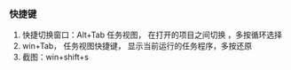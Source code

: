 ### 快捷键
1. 快捷切换窗口：Alt+Tab 任务视图， 在打开的项目之间切换 ，多按循环选择
2. win+Tab， 任务视图快捷键， 显示当前运行的任务程序，多按还原
3. 截图：win+shift+s
